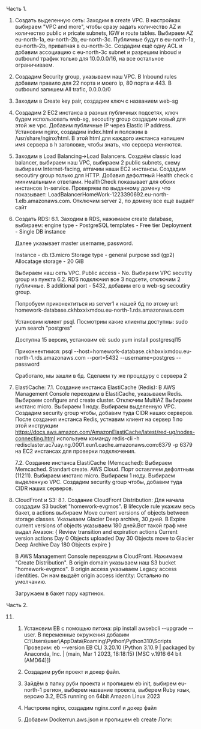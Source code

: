 Часть 1.

1. Создать выделенную сеть:
Заходим в create VPC. В настройках выбираем "VPC and more", чтобы сразу задать количество AZ и количество public  и pricate subnets, IGW и route tables. Выбираем AZ eu-north-1a, eu-north-2b, eu-north-3c. Публичные будут в eu-north-1a, eu-north-2b, приватная в eu-north-3c. Создадим ещё одну ACL и добавим ассоциацию с eu-north-3c subnet и разрешим inboud и outbound трафик только для 10.0.0.0/16, на все остальное ограничиваем.
	
2.  Создадим Security group, указываем наш VPC. В Inbound rules добавим правило для 22  порта и моего ip, 80 порта и 443. В outbound запишем All trafic, 0.0.0.0/0

3. Заходим в Create key pair, создадим ключ с названием web-sg

4. Создадим 2 EC2 инстанса в разных публичных подсетях, ключ будем использовать web-sg, secoutiry group создадим новый для этой же vpc. Добавим публичные IP через Elastic IP address. Установим nginx, создадим index.html и положим в /usr/share/nginx/html. В этой html для каждого инстанса напишем имя сервера в h заголовке, чтобы знать, что сервера меняются.

5. Заходим в Load Balancing->Load Balancers. Создаём classic load balancer, выбираем наш VPC, выбираем 2 public subnets, схему выбираем Internet-facing, аттачим наши EC2 инстансы. Создадим secoutiry group только для HTTP. Добавил дефолтный Health check c минимальными ответами. HealthCheck показывает для обоих инстансов In-service. Проверяем по выданному домену что показывает: LoadBalancerHomeWork-1223390692.eu-north-1.elb.amazonaws.com. Отключим server 2, по домену все ещё выдаёт сайт

6. Создать RDS:
	6.1. Заходим в RDS, нажимаем create database, выбираем:
	engine type - PostgreSQL
	templates   - Free tier
	Deployment  - Single DB instance
	
	Далее указывает master username, password.
	
	Instance     		- db.t3.micro
	Storage type 		- general purpose ssd (gp2)
	Allocatage storage  - 20 GiB
	
	Выбираем наш сеть VPC. 
	Public access - No.
	Выбираем VPC secutity group из пункта 6.2. RDS подключил все 3 подсети, отключим 2 публичные.
	В additional port - 5432, добавим его в web-sg secoutiry group.
	
	Попробуем приконектиться из server1 к нашей бд по этому url: homework-database.ckhbxxixmdou.eu-north-1.rds.amazonaws.com
	
	Установим клиент psql. Посмотрим какие клиенты доступны: 
	sudo yum search "postgres"
	
	Доступна 15 версия, установим её:
	sudo yum install postgresql15
	
	Приконнектимся:
	psql --host=homework-database.ckhbxxixmdou.eu-north-1.rds.amazonaws.com --port=5432 --username=postgres --password 
	
	Сработало, мы зашли в бд. Сделаем ту же процедуру с сервера 2

7. ElastiCache:
	7.1. Создание инстанса ElastiCache (Redis):
	В AWS Management Console переходим в ElastiCache, указываем Redis. 
	Выбираем configure and  create cluster.
	Отключим MultiAZ
	Выбираем инстанс micro.
	Выбираем 1 ноду.
	Выбираем выделенную VPC. Создадим security group чтобы, добавим туда CIDR наших серверов.
	После создания инстанса Redis, устнавим клиент на сервер 1 по этой инструкции
	https://docs.aws.amazon.com/AmazonElastiCache/latest/red-ug/nodes-connecting.html
	используем команду redis-cli -h redisclaster.ac7uay.ng.0001.eun1.cache.amazonaws.com:6379 -p 6379 на EC2 инстансах для проверки подключения.
	
	7.2. Создание инстанса ElastiCache (Memcached):
	Выбираем Memcached.
	Standart create.
	AWS Cloud.
	Порт оставляем дефолтным (11211).
	Выбираем инстанс micro.
	Выбираем 1 ноду.
	Выбираем выделенную VPC. Создадим security group чтобы, добавим туда CIDR наших серверов.
	
8. CloudFront и S3:
	8.1. Создание CloudFront Distribution:
	Для начала создадим S3 bucket "homework-evgmos". В lifecycle rule укажим весь бакет, в actions выбираем Move current versions of objects between storage classes. Указываем Glacier Deep archive, 30 дней. В Expire current versions of objects указываем 180 дней.Вот такой граф мне выдал Амазон:
	{ Review transition and expiration actions
	Current version actions
	Day 0
	Objects uploaded
	Day 30
	Objects move to Glacier Deep Archive
	Day 180
	Objects expire }
	
	В AWS Management Console переходим в CloudFront.
	Нажимаем "Create Distribution".
	В origin domain указываем наш S3 bucket "homework-evgmos".
	В origin access указываем Legacy access identities. Он нам выдаёт origin access identity: 
	Остально по умолчанию.
	
	Загружаем в бакет пару картинок.
	

	
Часть 2.

11. 
	1. Установим EB с помощью питона: pip install awsebcli --upgrade --user. В переменные окружения добавим      
	   C:\Users\user\AppData\Roaming\Python\Python310\Scripts
	   Проверим: eb --version
	   EB CLI 3.20.10 (Python 3.10.9 | packaged by Anaconda, Inc. | (main, Mar  1 2023, 18:18:15) [MSC v.1916 64 bit (AMD64)])
	
	2. Создадим руби проект и докер файл.
	3. Зайдём в папку руби проекта и пропишем eb init, выбирем eu-north-1 регион, выберем название проекта, выберем Ruby язык, версию 3.2,  ECS running on 64bit Amazon Linux 2023
	4. Настроим nginx, создадим nginx.conf и докер файл
	5. Добавим Dockerrun.aws.json и пропишем eb create
	Логи:

	
	
	
	
	
	
	
		
		
		